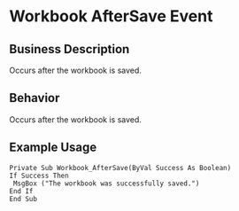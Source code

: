 # Workbook AfterSave Event

## Business Description
Occurs after the workbook is saved.

## Behavior
Occurs after the workbook is saved.

## Example Usage
```vba
Private Sub Workbook_AfterSave(ByVal Success As Boolean) 
If Success Then 
 MsgBox ("The workbook was successfully saved.") 
End If 
End Sub
```
